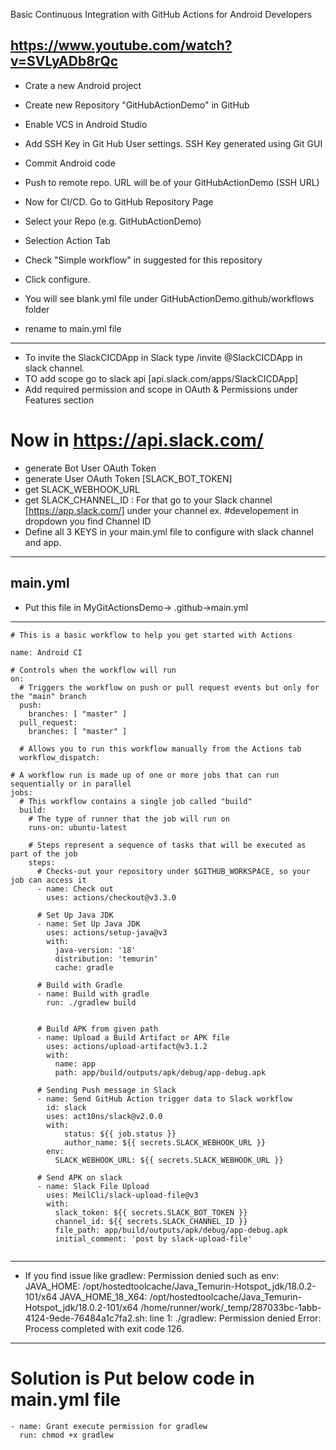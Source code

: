 Basic Continuous Integration with GitHub Actions for Android Developers

https://www.youtube.com/watch?v=SVLyADb8rQc
----------------------------------------------------

- Crate a new Android project
- Create new Repository "GitHubActionDemo" in GitHub
- Enable VCS in Android Studio
- Add SSH Key in Git Hub User settings. SSH Key generated using Git GUI
- Commit Android code
- Push to remote repo. URL will be of your GitHubActionDemo (SSH URL)

- Now for CI/CD. Go to GitHub Repository Page
- Select your Repo (e.g. GitHubActionDemo)
- Selection Action Tab
- Check "Simple workflow" in suggested for this repository
- Click configure.
- You will see blank.yml file under GitHubActionDemo.github/workflows folder
- rename to main.yml file
--------------------------------------
- To invite the SlackCICDApp in Slack type /invite @SlackCICDApp in slack channel.
- TO add scope go to slack api [api.slack.com/apps/SlackCICDApp]
- Add required permission and scope in OAuth & Permissions under Features section

# Now in https://api.slack.com/

- generate Bot User OAuth Token
- generate User OAuth Token [SLACK_BOT_TOKEN]
- get SLACK_WEBHOOK_URL
- get SLACK_CHANNEL_ID : For that go to your Slack channel [https://app.slack.com/] under your channel ex. #developement in dropdown you find Channel ID
- Define all 3 KEYS in your main.yml file to configure with slack channel and app.
---------------------------------------
main.yml
------------------------------------------
- Put this file in MyGitActionsDemo-> .github->main.yml
------------------------------------------
```
# This is a basic workflow to help you get started with Actions

name: Android CI

# Controls when the workflow will run
on:
  # Triggers the workflow on push or pull request events but only for the "main" branch
  push:
    branches: [ "master" ]
  pull_request:
    branches: [ "master" ]

  # Allows you to run this workflow manually from the Actions tab
  workflow_dispatch:

# A workflow run is made up of one or more jobs that can run sequentially or in parallel
jobs:
  # This workflow contains a single job called "build"
  build:
    # The type of runner that the job will run on
    runs-on: ubuntu-latest

    # Steps represent a sequence of tasks that will be executed as part of the job
    steps:
      # Checks-out your repository under $GITHUB_WORKSPACE, so your job can access it
      - name: Check out
        uses: actions/checkout@v3.3.0

      # Set Up Java JDK
      - name: Set Up Java JDK
        uses: actions/setup-java@v3
        with:
          java-version: '18'
          distribution: 'temurin'
          cache: gradle

      # Build with Gradle
      - name: Build with gradle
        run: ./gradlew build


      # Build APK from given path
      - name: Upload a Build Artifact or APK file
        uses: actions/upload-artifact@v3.1.2
        with:
          name: app
          path: app/build/outputs/apk/debug/app-debug.apk
      
      # Sending Push message in Slack
      - name: Send GitHub Action trigger data to Slack workflow
        id: slack
        uses: act10ns/slack@v2.0.0
        with:
            status: ${{ job.status }}
            author_name: ${{ secrets.SLACK_WEBHOOK_URL }}
        env:
          SLACK_WEBHOOK_URL: ${{ secrets.SLACK_WEBHOOK_URL }}
      
      # Send APK on slack
      - name: Slack File Upload
        uses: MeilCli/slack-upload-file@v3
        with:
          slack_token: ${{ secrets.SLACK_BOT_TOKEN }}
          channel_id: ${{ secrets.SLACK_CHANNEL_ID }}
          file_path: app/build/outputs/apk/debug/app-debug.apk
          initial_comment: 'post by slack-upload-file'
    
```


------------------------------------------
- If you find issue like gradlew: Permission denied such as
  env:
  JAVA_HOME: /opt/hostedtoolcache/Java_Temurin-Hotspot_jdk/18.0.2-101/x64
  JAVA_HOME_18_X64: /opt/hostedtoolcache/Java_Temurin-Hotspot_jdk/18.0.2-101/x64
  /home/runner/work/_temp/287033bc-1abb-4124-9ede-76484a1c7fa2.sh: line 1: ./gradlew: Permission denied
  Error: Process completed with exit code 126.
------------------------------------------
# Solution is Put below code in main.yml file

```
- name: Grant execute permission for gradlew
  run: chmod +x gradlew
```

